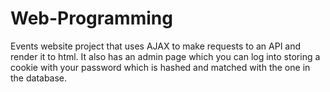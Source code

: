 # Web-Programming
Events website project that uses AJAX to make requests to an API and render it to html. It also has an admin page which you can log into storing a cookie with your password which is hashed and matched with the one in the database.
